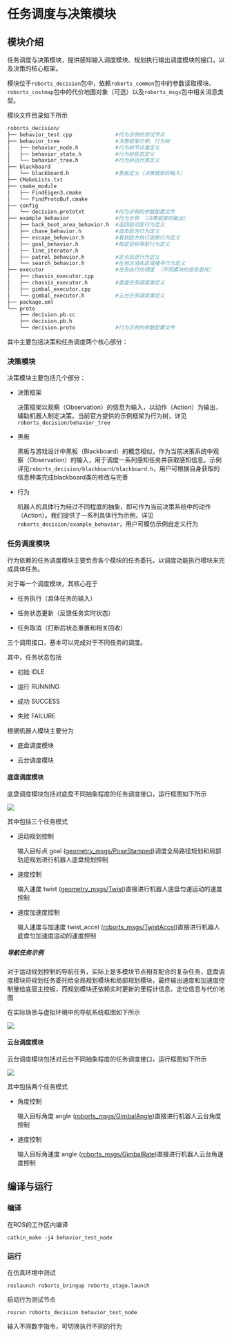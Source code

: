 # 任务调度与决策模块

## 模块介绍

任务调度与决策模块，提供感知输入调度模块、规划执行输出调度模块的接口，以及决策的核心框架。

模块位于`roborts_decision`包中，依赖`roborts_common`包中的参数读取模块、`roborts_costmap`包中的代价地图对象（可选）以及`roborts_msgs`包中相关消息类型。

模块文件目录如下所示

```bash
roborts_decision/
├── behavior_test.cpp              #行为示例的测试节点
├── behavior_tree                  #决策框架示例，行为树
│   ├── behavior_node.h            #行为树节点类定义
│   ├── behavior_state.h           #行为树状态定义
│   └── behavior_tree.h            #行为树运行类定义
├── blackboard                             
│   └── blackboard.h               #黑板定义（决策框架的输入）
├── CMakeLists.txt         
├── cmake_module
│   ├── FindEigen3.cmake
│   └── FindProtoBuf.cmake
├── config                         
│   └── decision.prototxt          #行为示例的参数配置文件
├── example_behavior               #行为示例 （决策框架的输出）
│   ├── back_boot_area_behavior.h  #返回启动区行为定义
│   ├── chase_behavior.h           #追击敌方行为定义
│   ├── escape_behavior.h          #看到敌方执行逃跑行为定义
│   ├── goal_behavior.h            #指定目标导航行为定义
│   ├── line_iterator.h        
│   ├── patrol_behavior.h          #定点巡逻行为定义
│   └── search_behavior.h          #在地方消失区域搜寻行为定义
├── executor                       #任务执行的调度 （不同模块的任务委托）
│   ├── chassis_executor.cpp      
│   ├── chassis_executor.h         #底盘任务调度类定义
│   ├── gimbal_executor.cpp
│   └── gimbal_executor.h          #云台任务调度类定义
├── package.xml
└── proto                          
    ├── decision.pb.cc
    ├── decision.pb.h
    └── decision.proto             #行为示例的参数配置文件

```
其中主要包括决策和任务调度两个核心部分：

### 决策模块

决策模块主要包括几个部分：

- 决策框架

    决策框架以观察（Observation）的信息为输入，以动作（Action）为输出，辅助机器人制定决策。当前官方提供的示例框架为行为树，详见`roborts_decision/behavior_tree`

- 黑板

    黑板与游戏设计中黑板（Blackboard）的概念相似，作为当前决策系统中观察（Observation）的输入，用于调度一系列感知任务并获取感知信息。示例详见`roborts_decision/blackboard/blackboard.h`，用户可根据自身获取的信息种类完成blackboard类的修改与完善

- 行为
  
    机器人的具体行为经过不同程度的抽象，即可作为当前决策系统中的动作（Action）。我们提供了一系列具体行为示例，详见`roborts_decision/example_behavior`，用户可模仿示例自定义行为

### 任务调度模块

行为依赖的任务调度模块主要负责各个模块的任务委托，以调度功能执行模块来完成具体任务。

对于每一个调度模块，其核心在于

- 任务执行（具体任务的输入）

- 任务状态更新（反馈任务实时状态）

- 任务取消（打断后状态重置和相关回收）

三个调用接口，基本可以完成对于不同任务的调度。

其中，任务状态包括

- 初始 IDLE

- 运行 RUNNING

- 成功 SUCCESS

- 失败 FAILURE

根据机器人模块主要分为

- 底盘调度模块

- 云台调度模块

#### 底盘调度模块

底盘调度模块包括对底盘不同抽象程度的任务调度接口，运行框图如下所示

![](https://rm-static.djicdn.com/documents/20758/ae091269db41b1547553446982826082.png)

其中包括三个任务模式

- 运动规划控制
    
    输入目标点 goal ([geometry_msgs/PoseStamped]())调度全局路径规划和局部轨迹规划进行机器人底盘规划控制

- 速度控制

    输入速度 twist ([geometry_msgs/Twist]())直接进行机器人底盘匀速运动的速度控制

- 速度加速度控制

   输入速度与加速度 twist_accel ([roborts_msgs/TwistAccel]())直接进行机器人底盘匀加速度运动的速度控制

##### 导航任务示例

对于运动规划控制的导航任务，实际上是多模块节点相互配合的复杂任务，底盘调度模块将规划任务委托给全局规划模块和局部规划模块，最终输出速度和加速度控制量给底层主控板，而规划模块还依赖实时更新的里程计信息、定位信息与代价地图

在实际场景与虚拟环境中的导航系统框图如下所示

![](https://rm-static.djicdn.com/documents/20758/1a8702f75a2361547553400516274462.png)

#### 云台调度模块

云台调度模块包括对云台不同抽象程度的任务调度接口，运行框图如下所示

![](https://rm-static.djicdn.com/documents/20758/5a50d15ba49371547553470292508751.png)

其中包括两个任务模式

- 角度控制
    
    输入目标角度 angle ([roborts_msgs/GimbalAngle]())直接进行机器人云台角度控制

- 速度控制

    输入目标角速度 angle ([roborts_msgs/GimbalRate]())直接进行机器人云台角速度控制


   

## 编译与运行

### 编译

在ROS的工作区内编译

```shell
catkin_make -j4 behavior_test_node
```

### 运行


在仿真环境中测试

```shell
roslaunch roborts_bringup roborts_stage.launch
```

启动行为测试节点

```shell
rosrun roborts_decision behavior_test_node
```

输入不同数字指令，可切换执行不同的行为






